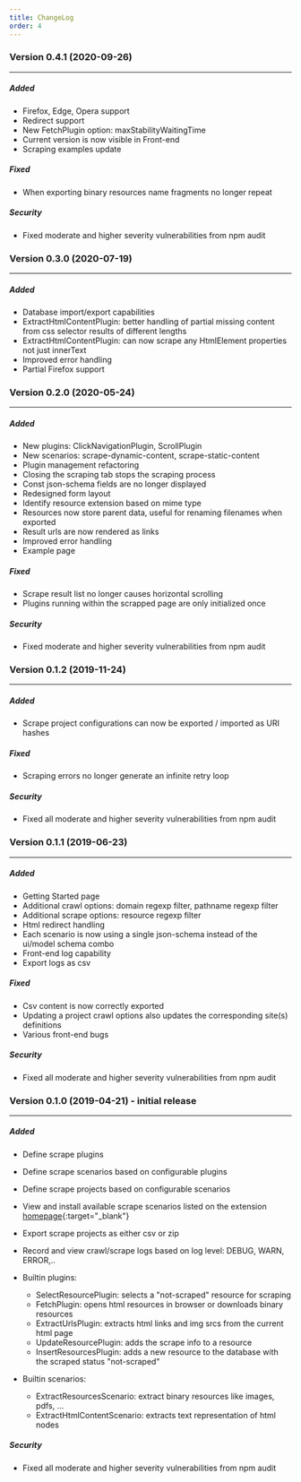 ```yaml
---
title: ChangeLog
order: 4
---
```

### Version 0.4.1 (2020-09-26)
<hr/>

##### Added
- Firefox, Edge, Opera support
- Redirect support
- New FetchPlugin option: maxStabilityWaitingTime
- Current version is now visible in Front-end
- Scraping examples update

##### Fixed
- When exporting binary resources name fragments no longer repeat

##### Security
- Fixed moderate and higher severity vulnerabilities from npm audit

### Version 0.3.0 (2020-07-19)
<hr/>

##### Added
- Database import/export capabilities
- ExtractHtmlContentPlugin: better handling of partial missing content from css selector results of different lengths
- ExtractHtmlContentPlugin: can now scrape any HtmlElement properties not just innerText
- Improved error handling
- Partial Firefox support

### Version 0.2.0 (2020-05-24)
<hr/>

##### Added
- New plugins: ClickNavigationPlugin, ScrollPlugin
- New scenarios: scrape-dynamic-content, scrape-static-content
- Plugin management refactoring
- Closing the scraping tab stops the scraping process
- Const json-schema fields are no longer displayed
- Redesigned form layout
- Identify resource extension based on mime type
- Resources now store parent data, useful for renaming filenames when exported
- Result urls are now rendered as links
- Improved error handling
- Example page

##### Fixed
- Scrape result list no longer causes horizontal scrolling
- Plugins running within the scrapped page are only initialized once

##### Security
- Fixed moderate and higher severity vulnerabilities from npm audit

### Version 0.1.2 (2019-11-24)
<hr/>

##### Added
- Scrape project configurations can now be exported / imported as URI hashes

##### Fixed
- Scraping errors no longer generate an infinite retry loop

##### Security
- Fixed all moderate and higher severity vulnerabilities from npm audit

### Version 0.1.1 (2019-06-23)
<hr/>

##### Added
- Getting Started page
- Additional crawl options: domain regexp filter, pathname regexp filter
- Additional scrape options: resource regexp filter
- Html redirect handling
- Each scenario is now using a single json-schema instead of the ui/model schema combo
- Front-end log capability
- Export logs as csv

##### Fixed
- Csv content is now correctly exported
- Updating a project crawl options also updates the corresponding site(s) definitions
- Various front-end bugs

##### Security
- Fixed all moderate and higher severity vulnerabilities from npm audit

### Version 0.1.0 (2019-04-21) - initial release
<hr/>

##### Added
- Define scrape plugins
- Define scrape scenarios based on configurable plugins
- Define scrape projects based on configurable scenarios
- View and install available scrape scenarios listed on the extension 
[homepage](https://github.com/get-set-fetch/extension){:target="_blank"}
- Export scrape projects as either csv or zip
- Record and view crawl/scrape logs based on log level: DEBUG, WARN, ERROR,..

- Builtin plugins:
    - SelectResourcePlugin: selects a "not-scraped" resource for scraping
    - FetchPlugin: opens html resources in browser or downloads binary resources
    - ExtractUrlsPlugin: extracts html links and img srcs from the current html page
    - UpdateResourcePlugin: adds the scrape info to a resource
    - InsertResourcesPlugin: adds a new resource to the database with the scraped status "not-scraped"

- Builtin scenarios:
    - ExtractResourcesScenario: extract binary resources like images, pdfs, ...
    - ExtractHtmlContentScenario: extracts text representation of html nodes

##### Security
- Fixed all moderate and higher severity vulnerabilities from npm audit
